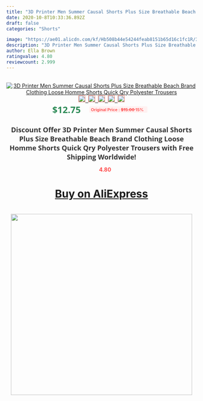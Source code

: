 ```yaml
---
title: "3D Printer Men Summer Causal Shorts Plus Size Breathable Beach Brand Clothing Loose Homme Shorts Quick Qry Polyester Trousers"
date: 2020-10-8T10:33:36.892Z
draft: false
categories: "Shorts"

image: "https://ae01.alicdn.com/kf/Hb508b44e54244feab8151b65d16c1fc1R/3D-Printer-Men-Summer-Causal-Shorts-Plus-Size-Breathable-Beach-Brand-Clothing-Loose-Homme-Shorts-Quick.jpg"
description: "3D Printer Men Summer Causal Shorts Plus Size Breathable Beach Brand Clothing Loose Homme Shorts Quick Qry Polyester Trousers"
author: Ella Brown
ratingvalue: 4.80
reviewcount: 2.999
---
```

<br>
<div style="text-align: center;">
<a href="https://s.click.aliexpress.com/e/_A5mRch" target="_blank" rel="nofollow noopener noreferrer"><img alt="3D Printer Men Summer Causal Shorts Plus Size Breathable Beach Brand Clothing Loose Homme Shorts Quick Qry Polyester Trousers" class="magnifier-image" src="https://ae01.alicdn.com/kf/Hb508b44e54244feab8151b65d16c1fc1R/3D-Printer-Men-Summer-Causal-Shorts-Plus-Size-Breathable-Beach-Brand-Clothing-Loose-Homme-Shorts-Quick.jpg_640x640.jpg">
<br>
<img style="border:1px solid salmon" src="https://ae01.alicdn.com/kf/Hb508b44e54244feab8151b65d16c1fc1R/3D-Printer-Men-Summer-Causal-Shorts-Plus-Size-Breathable-Beach-Brand-Clothing-Loose-Homme-Shorts-Quick.jpg_120x120.jpg">&nbsp;&nbsp;<img style="border:1px solid salmon" src="https://ae01.alicdn.com/kf/Hdd25771aac3c4a12ba82f3942fa943585/3D-Printer-Men-Summer-Causal-Shorts-Plus-Size-Breathable-Beach-Brand-Clothing-Loose-Homme-Shorts-Quick.jpg_120x120.jpg">&nbsp;&nbsp;<img style="border:1px solid salmon" src="https://ae01.alicdn.com/kf/HTB1Zt.iQVXXXXXtXXXXq6xXFXXXM/3D-Printer-Men-Summer-Causal-Shorts-Plus-Size-Breathable-Beach-Brand-Clothing-Loose-Homme-Shorts-Quick.jpg_120x120.jpg">&nbsp;&nbsp;<img style="border:1px solid salmon" src="https://ae01.alicdn.com/kf/HTB1h6LoQVXXXXbIapXXq6xXFXXXo/3D-Printer-Men-Summer-Causal-Shorts-Plus-Size-Breathable-Beach-Brand-Clothing-Loose-Homme-Shorts-Quick.jpg_120x120.jpg">&nbsp;&nbsp;<img style="border:1px solid salmon" src="https://ae01.alicdn.com/kf/HTB1SabqQVXXXXcfaXXXq6xXFXXXu/3D-Printer-Men-Summer-Causal-Shorts-Plus-Size-Breathable-Beach-Brand-Clothing-Loose-Homme-Shorts-Quick.jpg_120x120.jpg"></a></div><br0>
<div style="text-align: center;"><span style="background-color: white; border: 0px; box-sizing: border-box; color: seagreen; display: inline-block; font-family: &quot;open sans&quot; , &quot;arial&quot; , &quot;helvetica&quot; , sans-serif , &quot;heiti&quot;; font-size: 24px; font-stretch: inherit; font-weight: 700; line-height: inherit; margin: 0px 10px 0px 0px; padding: 0px; vertical-align: middle;">$12.75 </span>
<span style="background: rgb(255 , 241 , 241); border-radius: 3px; border: 0px; box-sizing: border-box; color: #ff4747; display: inline-block; font-family: inherit; font-size: 12px; font-stretch: inherit; font-style: inherit; font-variant: inherit; font-weight: 600; line-height: inherit; margin: 0px; padding: 2px 5px; transform: scale(0.9); vertical-align: middle;">Original Price : <b style="text-decoration: line-through;">$15.00 </b> 15%&nbsp;&nbsp;</span></div>
<h1 style="color: #333333; display: inline-block; font-family: &quot;open sans&quot; , &quot;arial&quot; , &quot;helvetica&quot; , sans-serif , &quot;heiti&quot;; font-size: 18px; font-stretch: inherit; font-weight: 700; text-align: center;">Discount Offer 3D Printer Men Summer Causal Shorts Plus Size Breathable Beach Brand Clothing Loose Homme Shorts Quick Qry Polyester Trousers with Free Shipping Worldwide!</h1>
<div style="color: #ff4747; text-align: center;">
<img src="https://4.bp.blogspot.com/-M0ZcTcb-5uY/XleCXlxnR4I/AAAAAAAAAEc/OrjgMkXV1oMQFaCRZj5HQwOCBcu3w1FegCPcBGAYYCw/s1600/star.png" style="height: 15px;">&nbsp;<b>4.80</b></div>
<div class="button_cont" align="center"><a class="buynow_a" href="https://s.click.aliexpress.com/e/_A5mRch" target="_blank" rel="nofollow noopener noreferrer"><H1>Buy on AliExpress</H1></a></div><br>
<div class="separator" style="clear: both; text-align: center;">
<img src="https://lh3.googleusercontent.com/-pTy5HemUv9M/XlePHvY0dAI/AAAAAAAAAE4/0nX5iRUoIWY8eMW9Dpxeirr157OZliDIgCLcBGAsYHQ/s1600/badge.gif" width="480">
</div>
